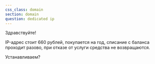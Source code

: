 ```yaml
---
css_class: domain
section: domain
question: dedicated ip
---
```

Здравствуйте! 

IP-адрес стоит 660 рублей, покупается на год, списание с баланса проходит разово, при отказе от услуги средства не возвращаются.

Устанавливаем?